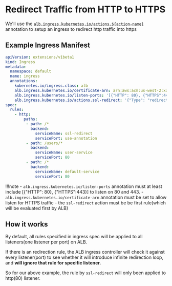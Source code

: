 # Redirect Traffic from HTTP to HTTPS

We'll use the [`alb.ingress.kubernetes.io/actions.${action-name}`](../ingress/annotation.md#actions) annotation to setup an ingress to redirect http traffic into https


## Example Ingress Manifest
```yaml
apiVersion: extensions/v1beta1
kind: Ingress
metadata:
  namespace: default
  name: ingress
  annotations:
    kubernetes.io/ingress.class: alb
    alb.ingress.kubernetes.io/certificate-arn: arn:aws:acm:us-west-2:xxxx:certificate/xxxxxx
    alb.ingress.kubernetes.io/listen-ports: '[{"HTTP": 80}, {"HTTPS":443}]'
    alb.ingress.kubernetes.io/actions.ssl-redirect: '{"Type": "redirect", "RedirectConfig": { "Protocol": "HTTPS", "Port": "443", "StatusCode": "HTTP_301"}}'
spec:
  rules:
    - http:
        paths:
         - path: /*
           backend:
             serviceName: ssl-redirect
             servicePort: use-annotation
         - path: /users/*
           backend:
             serviceName: user-service
             servicePort: 80
         - path: /*
           backend:
             serviceName: default-service
             servicePort: 80
```

!!!note
    - `alb.ingress.kubernetes.io/listen-ports` annotation must at least include [{"HTTP": 80}, {"HTTPS":443}] to listen on 80 and 443.
    - `alb.ingress.kubernetes.io/certificate-arn` annotation must be set to allow listen for HTTPS traffic
    - the `ssl-redirect` action must be be first rule(which will be evaluated first by ALB)    

## How it works
By default, all rules specified in ingress spec will be applied to all listeners(one listener per port) on ALB.

If there is an redirection rule, the ALB ingress controller will check it against every listener(port) to see whether it will introduce infinite redirection loop, and **will ignore that rule for specific listener.**

So for our above example, the rule by `ssl-redirect` will only been applied to http(80) listener.
